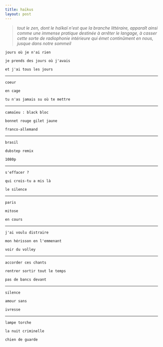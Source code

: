 ```yaml
---
title: haïkus
layout: post
---
```


> *tout le zen, dont le haïkaï n'est que la branche littéraire,*
> *apparaît ainsi comme une immense pratique destinée à arrêter le langage,*
> *à casser cette sorte de radiophonie intérieure qui émet continûment en nous,*
> *jusque dans notre sommeil*

`jours où je n'ai rien`

`je prends des jours où j'avais`

`et j'ai tous les jours`

---

`coeur`

`en cage`

`tu n'as jamais su où te mettre`

---

`camaïeu : black bloc`

`bonnet rouge gilet jaune`

`franco-allemand`

---

`brasil`

`dubstep remix`

`1080p`

---

`s'effacer ?`

`qui crois-tu a mis là`

`le silence`

---

`paris`

`mitose`

`en cours`

---

`j'ai voulu distraire`

`mon hérisson en l'emmenant`

`voir du volley`

---

`accorder ces chants`

`rentrer sortir tout le temps`

`pas de bancs devant`

---

`silence`

`amour sans`

`ivresse`

---

`lampe torche`

`la nuit criminelle`

`chien de guarde`
